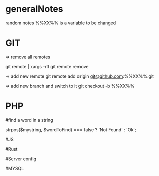 # generalNotes
random  notes
%%XX%% is a variable to be changed

# GIT 

=> remove all remotes

git remote | xargs -n1 git remote remove

=> add new remote 
git remote add origin git@github.com:%%XX%%.git
 
=> add new branch and switch to it 
git checkout -b %%XX%%

# PHP 

#find a word in a string

 
strpos($mystring, $wordToFind) === false ? 'Not Found' : 'Ok';




#JS




#Rust



#Server config

#MYSQL
